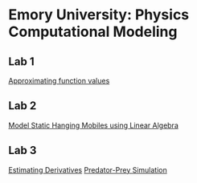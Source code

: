 # Emory University: Physics Computational Modeling

## Lab 1

[Approximating function values](./lab1/PHYS_212_Module_1.ipynb)

## Lab 2

[Model Static Hanging Mobiles using Linear Algebra](./lab2/PHYS_BIOL_212_Module_2.ipynb)

## Lab 3

[Estimating Derivatives](./lab3/PHYS_BIOL_212_Module_3_Part_I.ipynb)
[Predator-Prey Simulation](./lab3/PHYS_BIOL_212_Module_3_Part_II.ipynb)
